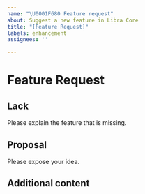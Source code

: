 ```yaml
---
name: "\U0001F680 Feature request"
about: Suggest a new feature in Libra Core
title: "[Feature Request]"
labels: enhancement
assignees: ''

---
```


# Feature Request

## Lack

Please explain the feature that is missing.

## Proposal

Please expose your idea.

## Additional content
